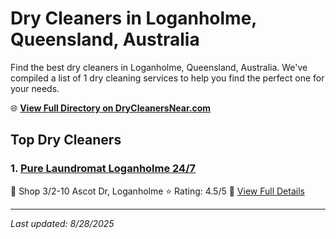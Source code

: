 # Dry Cleaners in Loganholme, Queensland, Australia

Find the best dry cleaners in Loganholme, Queensland, Australia. We've compiled a list of 1 dry cleaning services to help you find the perfect one for your needs.

🌐 **[View Full Directory on DryCleanersNear.com](https://drycleanersnear.com/city/Australia/Queensland/Loganholme)**

## Top Dry Cleaners

### 1. [Pure Laundromat Loganholme 24/7](https://drycleanersnear.com/dryCleaner/68aa73a539cc7c0899005cf0/pure-laundromat-loganholme-24-7)
📍 Shop 3/2-10 Ascot Dr, Loganholme
⭐ Rating: 4.5/5
🔗 [View Full Details](https://drycleanersnear.com/dryCleaner/68aa73a539cc7c0899005cf0/pure-laundromat-loganholme-24-7)


---

*Last updated: 8/28/2025*
